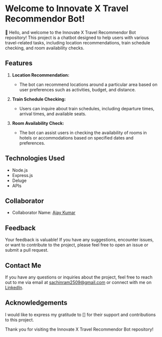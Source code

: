 # Welcome to Innovate X Travel Recommendor Bot!

👋 Hello, and welcome to the Innovate X Travel Recommendor Bot repository! This project is a chatbot designed to help users with various travel-related tasks, including location recommendations, train schedule checking, and room availability checks.

## Features

1. **Location Recommendation:**
   - The bot can recommend locations around a particular area based on user preferences such as activities, budget, and distance.

2. **Train Schedule Checking:**
   - Users can inquire about train schedules, including departure times, arrival times, and available seats.

3. **Room Availability Check:**
   - The bot can assist users in checking the availability of rooms in hotels or accommodations based on specified dates and preferences.

## Technologies Used

- Node.js
- Express.js
- Deluge
- APIs 

## Collaborator

- Collaborator Name: [Ajay Kumar](https://github.com/Tazified)

## Feedback

Your feedback is valuable! If you have any suggestions, encounter issues, or want to contribute to the project, please feel free to open an issue or submit a pull request.

## Contact Me

If you have any questions or inquiries about the project, feel free to reach out to me via email at [sachinram2509@gmail.com](mailto:sachinram2509@gmail.com) or connect with me on [LinkedIn](www.linkedin.com/in/sachin-ram-94418a226).

## Acknowledgements

I would like to express my gratitude to [] for their support and contributions to this project.

Thank you for visiting the Innovate X Travel Recommendor Bot repository!

